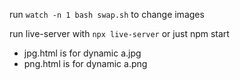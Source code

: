 run `watch -n 1 bash swap.sh` to change images

run live-server
with `npx live-server` 
or just npm start

- jpg.html is for dynamic a.jpg
- png.html is for dynamic a.png